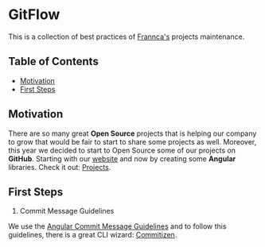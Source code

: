 # GitFlow

This is a collection of best practices of [Frannca's](https://github.com/Frannca/frannca) projects maintenance.

## Table of Contents

- [Motivation](#motivation)
- [First Steps](#firststeps)

## Motivation

There are so many great **Open Source** projects that is helping our company to grow that would be fair to start to 
share some projects as well. Moreover, this year we decided to start to Open Source some of our projects on **GitHub**. 
Starting with our [website](http://frannca.com) and now by creating some **Angular** libraries. Check it out: 
[Projects](#projects).


## First Steps

1. Commit Message Guidelines

We use the [Angular Commit Message Guidelines](https://github.com/angular/angular.js/blob/master/DEVELOPERS.md#commits) 
and to follow this guidelines, there is a great CLI wizard: [Commitizen](https://github.com/commitizen/cz-cli).
